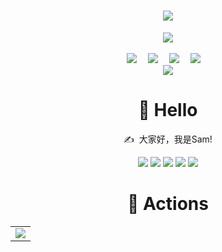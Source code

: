 <!-- 动态打字效果 -->
<h1 align="center">
  <a href="https://sunguoqi.com/">
    <img src="https://readme-typing-svg.herokuapp.com/?lines=Hello%2C%20World!;为工业信息化事业奋斗!&center=true&size=27">
  </a>
</h1>

<!-- 敲代码的图片 -->
<div align="center" ><img order-radius="100px" src="https://cdn.jsdelivr.net/gh/sun0225SUN/photos/images/202108300019556.gif"/></div>
<br>

<!-- 个人资料徽标 -->
<div align="center">
  <a href="http://iotgateway.net//"><img src="https://img.shields.io/badge/website-%E4%B8%AA%E4%BA%BA%E7%BD%91%E7%AB%99-blue"></a>&emsp;
  <a href="https://blog.csdn.net/m0_37528378?spm=1000.2115.3001.5343"><img src="https://img.shields.io/badge/CSDN-%E5%8D%9A%E5%AE%A2-c32136"></a>&emsp;
  <a href="https://www.cnblogs.com/whdong/"><img src="https://img.shields.io/badge/CSDN-%E5%8D%9A%E5%AE%A2-c32136"></a>&emsp;
  <a href="https://space.bilibili.com/68774245"><img src="https://img.shields.io/badge/bilibili-B%E7%AB%99-ff69b4"></a>&emsp;
<!-- 贪吃蛇代码贡献图 -->
<div align="center"><img src="https://cdn.jsdelivr.net/gh/sun0225SUN/sun0225SUN/contribution-snake/github-contribution-grid-snake.svg" /></div>


#  🙋 Hello

<p>✍️&nbsp;&nbsp;大家好，我是Sam!</p>

<!-- 比较好的开源项目卡片 -->
<div align="center">
<a href="https://github.com/iioter/iotgateway">
  <img src="https://github-readme-stats.vercel.app/api/pin/?username=iioter&repo=iotgateway&theme=dark&bg_color=0d1117&hide_border=true" /></a>
<a href="https://github.com/iioter/iotgateway-docs">
  <img src="https://github-readme-stats.vercel.app/api/pin/?username=iioter&repo=iotgateway-docs&theme=dark&bg_color=0d1117&hide_border=true" /></a>
<a href="https://github.com/iioter/iotgateway-app">
  <img src="https://github-readme-stats.vercel.app/api/pin/?username=iioter&repo=iotgateway-app&theme=dark&bg_color=0d1117&hide_border=true" /></a>
<a href="https://github.com/iioter/ExploringIoTDistributedTracingNet6">
  <img src="https://github-readme-stats.vercel.app/api/pin/?username=iioter&repo=ExploringIoTDistributedTracingNet6&theme=dark&bg_color=0d1117&hide_border=true" /></a>
<a href="https://github.com/iioter/.NET-IoT-For-Beginners">
  <img src="https://github-readme-stats.vercel.app/api/pin/?username=iioter&repo=.NET-IoT-For-Beginners&theme=dark&bg_color=0d1117&hide_border=true" /></a>
</div>

# 🚀 Actions

</td>
</tr>
</table>

<!-- GitHub Activity Graph -->
<table align="center">
  <tr>
    <td colspan="2">
      <img src="https://activity-graph.herokuapp.com/graph?username=iioter&theme=xcode&bg_color=FF000000&hide_border=true" />
    </td>
  </tr>
</table>